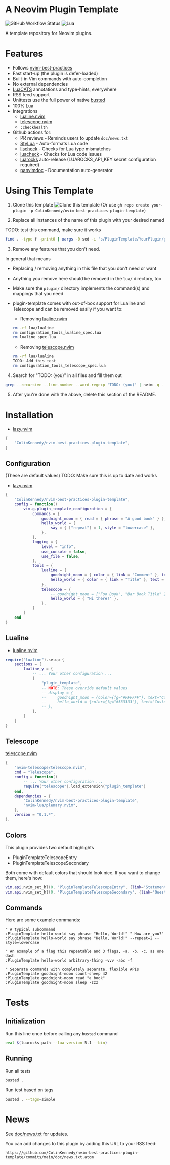 # A Neovim Plugin Template

![GitHub Workflow Status](https://img.shields.io/github/actions/workflow/status/ColinKennedy/nvim-plugin-template/test.yml?branch=main&style=for-the-badge)
![Lua](https://img.shields.io/badge/Made%20with%20Lua-blueviolet.svg?style=for-the-badge&logo=lua)

A template repository for Neovim plugins.


# Features
- Follows [nvim-best-practices](https://github.com/nvim-neorocks/nvim-best-practices)
- Fast start-up (the plugin is defer-loaded)
- Built-in Vim commands with auto-completion
- No external dependencies
- [LuaCATS](https://luals.github.io/wiki/annotations/) annotations and type-hints, everywhere
- RSS feed support
- Unittests use the full power of native [busted](https://olivinelabs.com/busted)
- 100% Lua
- Integrations
    - [lualine.nvim](https://github.com/nvim-lualine/lualine.nvim)
    - [telescope.nvim](https://github.com/nvim-telescope/telescope.nvim)
    - `:checkhealth`
- Github actions for:
    - PR reviews - Reminds users to update `doc/news.txt`
    - [StyLua](https://github.com/JohnnyMorganz/StyLua) - Auto-formats Lua code
    - [llscheck](https://github.com/jeffzi/llscheck) - Checks for Lua type mismatches
    - [luacheck](https://github.com/mpeterv/luacheck) - Checks for Lua code issues
    - [luarocks](https://luarocks.org) auto-release (LUAROCKS_API_KEY secret configuration required)
    - [panvimdoc](https://github.com/kdheepak/panvimdoc) - Documentation auto-generator


# Using This Template
1. Clone this template ![Clone this template](https://github.com/user-attachments/assets/a366825c-aeb1-4b8a-971d-bba7ee3c61d7)
(Or use `gh repo create your-plugin -p ColinKennedy/nvim-best-practices-plugin-template`)

2. Replace all instances of the name of this plugin with your desired named

TODO: test this command, make sure it works
```sh
find . -type f -print0 | xargs -0 sed -i 's/PluginTemplate/YourPlugin/g ; s/plugin_template/your_plugin/g ; s/plugin-template/your-plugin/g s/nvim-best-practices-plugin-template/your-plugin.nvim/g ; s/ColinKennedy/YourUsername/g'
```

3. Remove any features that you don't need.

In general that means
- Replacing / removing anything in this file that you don't need or want
- Anything you remove here should be removed in the `lua/` directory, too
- Make sure the `plugin/` directory implements the command(s) and mappings that you need
- plugin-template comes with out-of-box support for Lualine and Telescope and
  can be removed easily if you want to:

    - Removing [lualine.nvim](https://github.com/nvim-lualine/lualine.nvim)
    ```sh
    rm -rf lua/lualine
    rm configuration_tools_lualine_spec.lua
    rm lualine_spec.lua
    ```
    - Removing [telescope.nvim](https://github.com/nvim-telescope/telescope.nvim)
    ```sh
    rm -rf lua/lualine
    TODO: Add this test
    rm configuration_tools_telescope_spec.lua
    ```

4. Search for "TODO: (you)" in all files and fill them out
```sh
grep --recursive --line-number --word-regexp 'TODO: (you)' | nvim -q - -c "copen"
```

5. After you're done with the above, delete this section of the README.

# Installation
<!-- TODO: (you) - Adjust and add your dependencies as needed here -->
- [lazy.nvim](https://github.com/folke/lazy.nvim)
```lua
{
    "ColinKennedy/nvim-best-practices-plugin-template",
}
```

## Configuration

(These are default values)
TODO: Make sure this is up to date and works
- [lazy.nvim](https://github.com/folke/lazy.nvim)
```lua
{
    "ColinKennedy/nvim-best-practices-plugin-template",
    config = function()
        vim.g.plugin_template_configuration = {
            commands = {
                goodnight_moon = { read = { phrase = "A good book" } },
                hello_world = {
                    say = { ["repeat"] = 1, style = "lowercase" },
                },
            },
            logging = {
                level = "info",
                use_console = false,
                use_file = false,
            },
            tools = {
                lualine = {
                    goodnight_moon = { color = { link = "Comment" }, text = " Goodnight moon" },
                    hello_world = { color = { link = "Title" }, text = " Hello, World!" },
                },
                telescope = {
                    -- goodnight_moon = {"Foo Book", "Bar Book Title" },
                    hello_world = { "Hi there!" },
                },
            }
        }
    end
}
```

## Lualine
- [lualine.nvim](https://github.com/nvim-lualine/lualine.nvim)
```lua
require("lualine").setup {
    sections = {
        lualine_y = {
            -- ... Your other configuration ...
            {
                "plugin_template",
                -- NOTE: These override default values
                -- display = {
                --     goodnight_moon = {color={fg="#FFFFFF"}, text="Custom message 1"}},
                --     hello_world = {color={fg="#333333"}, text="Custom message 2"},
                -- },
            },
        }
    }
}
```

## Telescope
[telescope.nvim](https://github.com/nvim-telescope/telescope.nvim)
```lua
{
    "nvim-telescope/telescope.nvim",
    cmd = "Telescope",
    config = function()
        -- ... Your other configuration ...
        require("telescope").load_extension("plugin_template")
    end,
    dependencies = {
        "ColinKennedy/nvim-best-practices-plugin-template",
        "nvim-lua/plenary.nvim",
    },
    version = "0.1.*",
},
```

## Colors
This plugin provides two default highlights

- PluginTemplateTelescopeEntry
- PluginTemplateTelescopeSecondary

Both come with default colors that should look nice. If you want to change them, here's how:
```lua
vim.api.nvim_set_hl(0, "PluginTemplateTelescopeEntry", {link="Statement"})
vim.api.nvim_set_hl(0, "PluginTemplateTelescopeSecondary", {link="Question"})
```


## Commands
Here are some example commands:

<!-- TODO: (you) - You'll probably want to change all this or remove it. See -->
<!-- plugin/plugin_template.lua for details. -->

```vim
" A typical subcommand
:PluginTemplate hello-world say phrase "Hello, World!" " How are you?"
:PluginTemplate hello-world say phrase "Hello, World!" --repeat=2 --style=lowercase

" An example of a flag this repeatable and 3 flags, -a, -b, -c, as one dash
:PluginTemplate hello-world arbitrary-thing -vvv -abc -f

" Separate commands with completely separate, flexible APIs
:PluginTemplate goodnight-moon count-sheep 42
:PluginTemplate goodnight-moon read "a book"
:PluginTemplate goodnight-moon sleep -zzz
```


# Tests
## Initialization
Run this line once before calling any `busted` command

```sh
eval $(luarocks path --lua-version 5.1 --bin)
```


## Running
Run all tests
```sh
busted .
```

Run test based on tags
```sh
busted . --tags=simple
```

# News
See [doc/news.txt](doc/news.txt) for updates.

You can add changes to this plugin by adding this URL to your RSS feed:
```
https://github.com/ColinKennedy/nvim-best-practices-plugin-template/commits/main/doc/news.txt.atom
```
